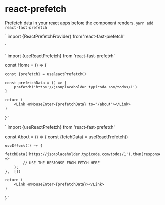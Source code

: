 # react-prefetch

Prefetch data in your react apps before the component renders.
`yarn add react-fast-prefetch`

`
import {ReactPrefetchProvider} from 'react-fast-prefetch'

<ReactPrefetchProvider>
    <YourApp />
</ReactPrefetchProvider>
`

`
import {useReactPrefetch} from 'react-fast-prefetch'

const Home = () => {

    const {prefetch} = useReactPrefetch()

    const prefetchData = () => {
        prefetch('https://jsonplaceholder.typicode.com/todos/1');
    }

    return (
        <Link onMouseEnter={prefetchData} to="/about"></Link>
    )

}
`

`
import {useReactPrefetch} from 'react-fast-prefetch'

const About = () => {
const {fetchData} = useReactPrefetch()

    useEffect(() => {
        fetchData('https://jsonplaceholder.typicode.com/todos/1').then(response =>
            // USE THE RESPONSE FROM FETCH HERE
        );
    },  [])

    return (
        <Link onMouseEnter={prefetchData}></Link>
    )

}
`
